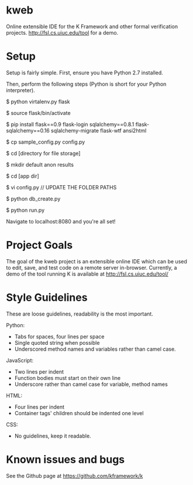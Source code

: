 kweb
====

Online extensible IDE for the K Framework and other formal verification projects.  http://fsl.cs.uiuc.edu/tool for a demo.

Setup
===

Setup is fairly simple.  First, ensure you have Python 2.7 installed.

Then, perform the following steps (Python is short for your Python interpreter).

$ python virtalenv.py flask

$ source flask/bin/activate

$ pip install flask==0.9 flask-login sqlalchemy==0.8.1 flask-sqlalchemy==0.16 sqlalchemy-migrate flask-wtf ansi2html

$ cp sample_config.py config.py

$ cd [directory for file storage]

$ mkdir default anon results

$ cd [app dir]


$ vi config.py // UPDATE THE FOLDER PATHS

$ python db_create.py

$ python run.py

Navigate to localhost:8080 and you're all set!

Project Goals
===
The goal of the kweb project is an extensible online IDE which can be used to edit, save, and test code on a remote server in-browser.
Currently, a demo of the tool running K is available at http://fsl.cs.uiuc.edu/tool/

Style Guidelines
===
These are loose guidelines, readability is the most important.

Python:
- Tabs for spaces, four lines per space
- Single quoted string when possible
- Underscored method names and variables rather than camel case.

JavaScript:
- Two lines per indent
- Function bodies must start on their own line
- Underscore rather than camel case for variable, method names

HTML:
- Four lines per indent
- Container tags' children should be indented one level

CSS:
- No guidelines, keep it readable.

Known issues and bugs
===
See the Github page at https://github.com/kframework/k
